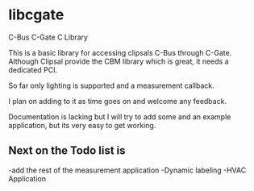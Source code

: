 # libcgate
C-Bus C-Gate C Library

This is a basic library for accessing clipsals C-Bus through C-Gate. Although Clipsal provide the CBM library which is great, it needs a dedicated PCI.

So far only lighting is supported and a measurement callback. 

I plan on adding to it as time goes on and welcome any feedback.

Documentation is lacking but I will try to add some and an example application, but its very easy to get working.

## Next on the Todo list is 

  -add the rest of the measurement application
  -Dynamic labeling
  -HVAC Application


